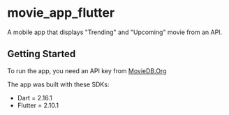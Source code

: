# movie_app_flutter

A mobile app that displays "Trending" and "Upcoming" movie from an API.

## Getting Started

To run the app, you need an API key from [MovieDB.Org](www.themoviedb.org)

The app was built with these SDKs:
- Dart = 2.16.1
- Flutter = 2.10.1
